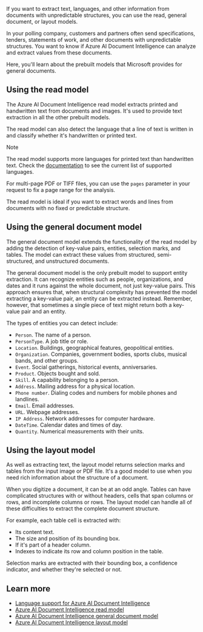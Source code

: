 If you want to extract text, languages, and other information from documents with unpredictable structures, you can use the read, general document, or layout models.

In your polling company, customers and partners often send specifications, tenders, statements of work, and other documents with unpredictable structures. You want to know if Azure AI Document Intelligence can analyze and extract values from these documents.

Here, you'll learn about the prebuilt models that Microsoft provides for general documents.

## Using the read model

The Azure AI Document Intelligence read model extracts printed and handwritten text from documents and images. It's used to provide text extraction in all the other prebuilt models.

The read model can also detect the language that a line of text is written in and classify whether it's handwritten or printed text.

> [!NOTE]
> The read model supports more languages for printed text than handwritten text. Check the [documentation](/azure/ai-services/document-intelligence/language-support-oc) to see the current list of supported languages. 

For multi-page PDF or TIFF files, you can use the `pages` parameter in your request to fix a page range for the analysis.

The read model is ideal if you want to extract words and lines from documents with no fixed or predictable structure.

## Using the general document model

The general document model extends the functionality of the read model by adding the detection of key-value pairs, entities, selection marks, and tables. The model can extract these values from structured, semi-structured, and unstructured documents.

The general document model is the only prebuilt model to support entity extraction. It can recognize entities such as people, organizations, and dates and it runs against the whole document, not just key-value pairs. This approach ensures that, when structural complexity has prevented the model extracting a key-value pair, an entity can be extracted instead. Remember, however, that sometimes a single piece of text might return both a key-value pair and an entity.

The types of entities you can detect include:

- `Person`. The name of a person.
- `PersonType`. A job title or role.
- `Location`. Buildings, geographical features, geopolitical entities.
- `Organization`. Companies, government bodies, sports clubs, musical bands, and other groups.
- `Event`. Social gatherings, historical events, anniversaries.
- `Product`. Objects bought and sold.
- `Skill`. A capability belonging to a person.
- `Address`. Mailing address for a physical location.
- `Phone number`. Dialing codes and numbers for mobile phones and landlines.
- `Email`. Email addresses.
- `URL`. Webpage addresses.
- `IP Address`. Network addresses for computer hardware.
- `DateTime`. Calendar dates and times of day.
- `Quantity`. Numerical measurements with their units.

## Using the layout model

As well as extracting text, the layout model returns selection marks and tables from the input image or PDF file. It's a good model to use when you need rich information about the structure of a document.

When you digitize a document, it can be at an odd angle. Tables can have complicated structures with or without headers, cells that span columns or rows, and incomplete columns or rows. The layout model can handle all of these difficulties to extract the complete document structure. 

For example, each table cell is extracted with:

- Its content text.
- The size and position of its bounding box.
- If it's part of a header column.
- Indexes to indicate its row and column position in the table.

Selection marks are extracted with their bounding box, a confidence indicator, and whether they're selected or not. 

## Learn more

- [Language support for Azure AI Document Intelligence](/azure/ai-services/document-intelligence/language-support)
- [Azure AI Document Intelligence read model](/azure/ai-services/document-intelligence/concept-read)
- [Azure AI Document Intelligence general document model](/azure/ai-services/document-intelligence/concept-general-document)
- [Azure AI Document Intelligence layout model](/azure/ai-services/document-intelligence/concept-layout)
